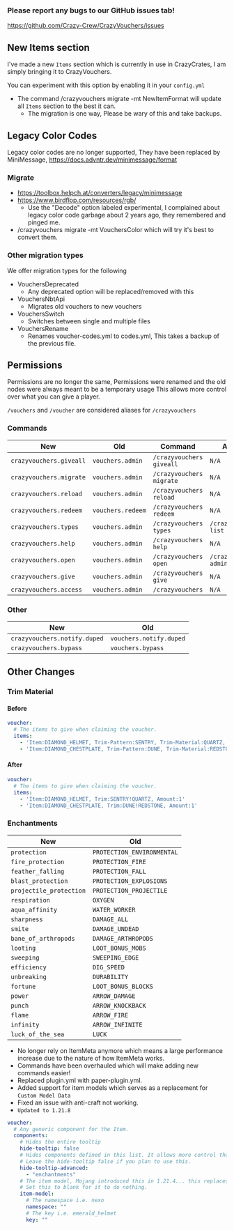 ### Please report any bugs to our GitHub issues tab!
https://github.com/Crazy-Crew/CrazyVouchers/issues

## New Items section
I've made a new `Items` section which is currently in use in CrazyCrates, I am simply bringing it to CrazyVouchers.

You can experiment with this option by enabling it in your `config.yml`

- The command /crazyvouchers migrate -mt NewItemFormat will update all `Items` section to the best it can.
  - The migration is one way, Please be wary of this and take backups.

## Legacy Color Codes
Legacy color codes are no longer supported, They have been replaced by MiniMessage, https://docs.advntr.dev/minimessage/format

### Migrate
- https://toolbox.helpch.at/converters/legacy/minimessage
- https://www.birdflop.com/resources/rgb/
  - Use the "Decode" option labeled experimental, I complained about legacy color code garbage about 2 years ago, they remembered and pinged me.
- /crazyvouchers migrate -mt VouchersColor which will try it's best to convert them.

### Other migration types
We offer migration types for the following

- VouchersDeprecated
  - Any deprecated option will be replaced/removed with this
- VouchersNbtApi
  - Migrates old vouchers to new vouchers
- VouchersSwitch
  - Switches between single and multiple files
- VouchersRename
  - Renames voucher-codes.yml to codes.yml, This takes a backup of the previous file.

## Permissions
Permissions are no longer the same, Permissions were renamed and the old nodes were always meant to be a temporary usage
This allows more control over what you can give a player.

`/vouchers` and `/voucher` are considered aliases for `/crazyvouchers`

### Commands
| New                     | Old               | Command                  | Aliases                |
|-------------------------|-------------------|--------------------------|------------------------|
| `crazyvouchers.giveall` | `vouchers.admin`  | `/crazyvouchers giveall` | `N/A`                  |
| `crazyvouchers.migrate` | `vouchers.admin`  | `/crazyvouchers migrate` | `N/A`                  |
| `crazyvouchers.reload`  | `vouchers.admin`  | `/crazyvouchers reload`  | `N/A`                  | 
| `crazyvouchers.redeem`  | `vouchers.redeem` | `/crazyvouchers redeem`  | `N/A`                  |
| `crazyvouchers.types`   | `vouchers.admin`  | `/crazyvouchers types`   | `/crazyvouchers list`  |
| `crazyvouchers.help`    | `vouchers.admin`  | `/crazyvouchers help`    | `N/A`                  |
| `crazyvouchers.open`    | `vouchers.admin`  | `/crazyvouchers open`    | `/crazyvouchers admin` |
| `crazyvouchers.give`    | `vouchers.admin`  | `/crazyvouchers give`    | `N/A`                  |
| `crazyvouchers.access`  | `vouchers.admin`  | `/crazyvouchers`         | `N/A`                  | 

### Other
| New                          | Old                     |
|------------------------------|-------------------------|
| `crazyvouchers.notify.duped` | `vouchers.notify.duped` |
| `crazyvouchers.bypass`       | `vouchers.bypass`       |

## Other Changes
### Trim Material
#### Before
```yml
voucher:
  # The items to give when claiming the voucher.
  items:
    - 'Item:DIAMOND_HELMET, Trim-Pattern:SENTRY, Trim-Material:QUARTZ, Amount:1'
    - 'Item:DIAMOND_CHESTPLATE, Trim-Pattern:DUNE, Trim-Material:REDSTONE, Amount:1'
```

#### After
```yml
voucher:
  # The items to give when claiming the voucher.
  items:
    - 'Item:DIAMOND_HELMET, Trim:SENTRY!QUARTZ, Amount:1'
    - 'Item:DIAMOND_CHESTPLATE, Trim:DUNE!REDSTONE, Amount:1'
```
### Enchantments
| New                     | Old                        |
|-------------------------|----------------------------|
| `protection`            | `PROTECTION_ENVIRONMENTAL` |
| `fire_protection`       | `PROTECTION_FIRE`          |
| `feather_falling`       | `PROTECTION_FALL`          |
| `blast_protection`      | `PROTECTION_EXPLOSIONS`    |
| `projectile_protection` | `PROTECTION_PROJECTILE`    |
| `respiration`           | `OXYGEN`                   |
| `aqua_affinity`         | `WATER_WORKER`             |
| `sharpness`             | `DAMAGE_ALL`               |
| `smite`                 | `DAMAGE_UNDEAD`            |
| `bane_of_arthropods`    | `DAMAGE_ARTHROPODS`        |
| `looting`               | `LOOT_BONUS_MOBS`          |
| `sweeping`              | `SWEEPING_EDGE`            |
| `efficiency`            | `DIG_SPEED`                |
| `unbreaking`            | `DURABILITY`               |
| `fortune`               | `LOOT_BONUS_BLOCKS`        |
| `power`                 | `ARROW_DAMAGE`             |
| `punch`                 | `ARROW_KNOCKBACK`          |
| `flame`                 | `ARROW_FIRE`               |
| `infinity`              | `ARROW_INFINITE`           |
| `luck_of_the_sea`       | `LUCK`                     |

- No longer rely on ItemMeta anymore which means a large performance increase due to the nature of how ItemMeta works.
- Commands have been overhauled which will make adding new commands easier!
- Replaced plugin.yml with paper-plugin.yml.
- Added support for item models which serves as a replacement for `Custom Model Data`
- Fixed an issue with anti-craft not working.
- `Updated to 1.21.8`
```yml
voucher:
  # Any generic component for the Item.
  components:
    # Hides the entire tooltip
    hide-tooltip: false
    # Hides components defined in this list. It allows more control than above.
    # Leave the hide-tooltip false if you plan to use this.
    hide-tooltip-advanced:
      - "enchantments"
    # The item model, Mojang introduced this in 1.21.4... this replaces custom model data!
    # Set this to blank for it to do nothing.
    item-model:
      # The namespace i.e. nexo
      namespace: ""
      # The key i.e. emerald_helmet
      key: "" 
```